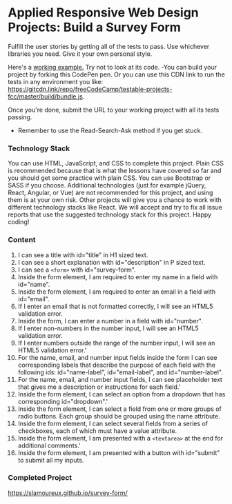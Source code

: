 # Applied Responsive Web Design Projects: Build a Survey Form

Fulfill the user stories by getting all of the tests to pass. Use whichever libraries you need. Give it your own personal style.

Here's a [working example.](http://codepen.io/freeCodeCamp/full/VPaoNP) Try not to look at its code.
-You can build your project by forking this CodePen pen. Or you can use this CDN link to run the tests in any environment you like: https://gitcdn.link/repo/freeCodeCamp/testable-projects-fcc/master/build/bundle.js.

Once you're done, submit the URL to your working project with all its tests passing.
- Remember to use the Read-Search-Ask method if you get stuck.

### Technology Stack
You can use HTML, JavaScript, and CSS to complete this project. Plain CSS is recommended because that is what the lessons have covered so far and you should get some practice with plain CSS. You can use Bootstrap or SASS if you choose. Additional technologies (just for example jQuery, React, Angular, or Vue) are not recommended for this project, and using them is at your own risk. Other projects will give you a chance to work with different technology stacks like React. We will accept and try to fix all issue reports that use the suggested technology stack for this project. Happy coding!

### Content
1. I can see a title with id="title" in H1 sized text.
 2. I can see a short explanation with id="description" in P sized text.
 3. I can see a `<form>` with id="survey-form".
 4. Inside the form element, I am required to enter my name in a field with id="name".
 5. Inside the form element, I am required to enter an email in a field with id="email".
 6. If I enter an email that is not formatted correctly, I will see an HTML5 validation error.
 7. Inside the form, I can enter a number in a field with id="number".
 8. If I enter non-numbers in the number input, I will see an HTML5 validation error.
 9. If I enter numbers outside the range of the number input, I will see an HTML5 validation error.'
 10. For the name, email, and number input fields inside the form I can see corresponding labels that describe the purpose of each field with the following ids: id="name-label", id="email-label", and id="number-label".
 11. For the name, email, and number input fields, I can see placeholder text that gives me a description or instructions for each field.'
 12. Inside the form element, I can select an option from a dropdown that has corresponding id="dropdown".'
 13. Inside the form element, I can select a field from one or more groups of radio buttons. Each group should be grouped using the name attribute.
 14. Inside the form element, I can select several fields from a series of checkboxes, each of which must have a value attribute.
 15. Inside the form element, I am presented with a `<textarea>` at the end for additional comments.'
 16. Inside the form element, I am presented with a button with id="submit" to submit all my inputs.

### Completed Project
https://slamoureux.github.io/survey-form/
